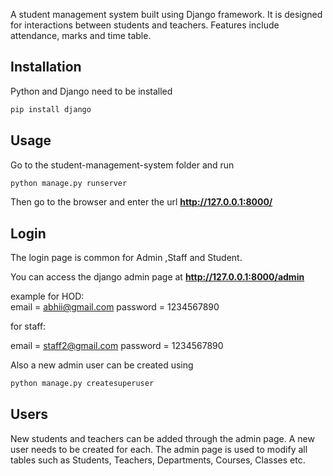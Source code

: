 A student management system built using Django framework. It is designed for interactions between students and teachers. Features include attendance, marks and time table.


## Installation

Python and Django need to be installed

```bash
pip install django
```

## Usage

Go to the student-management-system folder and run

```bash
python manage.py runserver
```
Then go to the browser and enter the url **http://127.0.0.1:8000/**


## Login

The login page is common for Admin ,Staff and Student.

You can access the django admin page at **http://127.0.0.1:8000/admin**

example for HOD:  
email = abhii@gmail.com
password = 1234567890

for staff:

email = staff2@gmail.com
password = 1234567890

Also a new admin user can be created using

```bash
python manage.py createsuperuser
```

## Users

New students and teachers can be added through the admin page. A new user needs to be created for each.
The admin page is used to modify all tables such as Students, Teachers, Departments, Courses, Classes etc.
